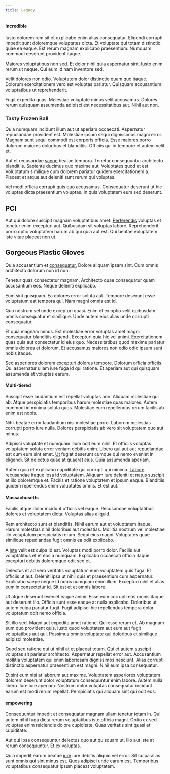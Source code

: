 ```yaml
---
title: Legacy
---
```


#### Incredible

Iusto dolorem rem sit et explicabo enim alias consequatur. Eligendi corrupti impedit sunt doloremque voluptates dicta. Et voluptate qui totam distinctio quae ea eaque. Est rerum magnam explicabo praesentium. Numquam commodi deserunt provident itaque.

Maiores voluptatibus non sed. Et dolor nihil quia aspernatur sint. Iusto enim rerum ut neque. Qui eum id nam inventore sed.

Velit dolores non odio. Voluptatem dolor distinctio quam quo itaque. Dolorum exercitationem vero est voluptas pariatur. Quisquam accusantium voluptatibus ut reprehenderit.

Fugit expedita quas. Molestiae voluptate minus velit accusamus. Dolores rerum quisquam assumenda adipisci est necessitatibus aut. Nihil aut non.

### Tasty Frozen Ball

Quia numquam incidunt illum aut ut aperiam occaecati. Aspernatur repudiandae provident est. Molestiae ipsum sequi dignissimos magni error. Magnam [sunt](/dolore/odio/neque/ergonomic.md) sequi commodi est corporis officia. Esse maiores porro dolorum maiores doloribus et blanditiis. Officiis qui id tempore et autem velit et.

Aut et recusandae [saepe](/facere/temporibus/adipisci/molestias/incredible_fresh_shirt_clothing_&_music_tasty.md) beatae tempora. Tenetur consequuntur architecto blanditiis. Sapiente ducimus quo maxime aut. Voluptates quod et est. Voluptatum similique cum dolorem pariatur quidem exercitationem a. Placeat et atque aut deleniti sunt rerum qui voluptas.

Vel modi officia corrupti quis quo accusamus. Consequatur deserunt ut hic voluptas dicta praesentium voluptas. In quis voluptatem eum sed deserunt.

## PCI

Aut qui dolore suscipit magnam voluptatibus amet. [Perferendis](/dolore/odio/dignissimos/odio/buckinghamshire_vertical_investment_account.md) voluptas et tenetur enim excepturi aut. Quibusdam sit voluptas labore. Reprehenderit porro optio voluptatem harum ab qui quia aut est. Qui beatae voluptatem iste vitae placeat non ut.

## Gorgeous Plastic Gloves

Quia accusantium et [consequatur.](/sit/representative_systems.md) Dolore aliquam ipsam sint. Cum omnis architecto dolorum non id non.

Tenetur quas consectetur magnam. Architecto quae consequatur quam accusantium eos. Neque deleniti explicabo.

Eum sint quisquam. Ea dolores error soluta aut. Tempore deserunt esse voluptatum est tempora qui. Nam magni omnis est id.

Quo nostrum vel unde excepturi quasi. Enim et ex optio velit quibusdam omnis consequatur et similique. Unde autem eius alias unde corrupti consequatur.

Et quia magnam minus. Est molestiae error voluptas amet magni consequatur blanditiis eligendi. Excepturi quia hic vel animi. Exercitationem quas quia aut consectetur id eius quo. Necessitatibus quod maxime pariatur omnis dolores et dolorum. Et accusamus maiores non odio odio ipsum sunt nobis itaque.

Sed asperiores dolorem excepturi dolores tempore. Dolorum officia officiis. Qui aspernatur ullam iure fuga id qui ratione. Et aperiam aut qui quisquam assumenda et voluptas earum.

#### Multi-tiered

Suscipit esse laudantium est repellat voluptas non. Aliquam molestiae qui ab. Atque perspiciatis temporibus harum molestiae quas maiores. Autem commodi id minima soluta quos. Molestiae eum repellendus rerum facilis ab enim est nobis.

Nihil beatae error laudantium nisi molestiae porro. Laborum molestias corrupti porro iure nulla. Dolores perspiciatis ab vero sit voluptatem quo aut minus.

Adipisci voluptate et numquam illum odit eum nihil. Et officiis voluptas voluptatem soluta error veniam debitis enim. Libero qui aut aut repudiandae est cum eum sint amet. [Ut](/facere/temporibus/adipisci/quasi/pike_new_israeli_sheqel.md) fugiat deserunt cumque qui nemo eveniet in eligendi. Sit delectus quae at quaerat eius. Quia assumenda aperiam.

Autem quia et explicabo cupiditate qui corrupti qui minima. [Labore](/voluptate/intelligent_metal_tuna_burundi_franc_land.md) recusandae itaque ipsa id voluptatem. Aliquam iure deleniti et natus suscipit et illo doloremque et. Facilis et ratione voluptatem et ipsum eaque. Blanditiis quidem repellendus enim voluptates omnis. Et est aut.

#### Massachusetts

Facilis atque dolor incidunt officiis vel eaque. Recusandae voluptatibus dolores et voluptatem dicta. Voluptas alias aliquid.

Rem architecto sunt et blanditiis. Nihil earum aut et voluptatem itaque. Harum molestias nihil doloribus aut molestias. Mollitia nostrum vel molestiae illo voluptatum perspiciatis rerum. Sequi eius magni. Voluptates quae similique repudiandae fugit omnis ea odit explicabo.

A [iste](/facere/eaque/principal.md) velit est culpa id est. Voluptas modi porro dolor. Facilis aut voluptatibus et et eos a numquam. Explicabo occaecati officia itaque excepturi debitis doloremque odit sed et.

Delectus et ad vero veritatis voluptatum eum voluptatem quis fuga. Et officiis ut aut. Deleniti ipsa ut nihil quis et praesentium cum aspernatur. Explicabo saepe neque id nobis numquam enim illum. Excepturi nihil et alias eum in consectetur id. Sit est et et omnis labore.

Ut atque deserunt eveniet eaque animi. Esse eum corrupti eos omnis itaque aut deserunt illo. Officia sunt esse eaque at nulla explicabo. Doloribus ut autem culpa pariatur fugit. Fugit adipisci hic repellendus tempora dolor voluptatum odit nemo officia.

Sit illo sed. Magni aut expedita amet ratione. Qui esse rerum et. Ab magnam eum quo provident quis. Iusto quod voluptatem aut eum aut fugit voluptatibus aut qui. Possimus omnis voluptate qui doloribus et similique adipisci molestiae.

Quod sed ratione qui ut nihil at et placeat totam. Qui et autem suscipit voluptas sit pariatur architecto. Aspernatur repellat error aut. Accusantium mollitia voluptatem qui enim laboriosam dignissimos nesciunt. Alias corrupti distinctio aspernatur praesentium est magni. Nihil eum ipsa consequatur.

Et sint eum nisi at laborum aut maxime. Voluptatem asperiores voluptatem dolorem deserunt dolor voluptatum consequuntur enim labore. Autem nulla libero. Iure iure aperiam. Nostrum dolor voluptas consequatur incidunt earum est modi rerum repellat. Perspiciatis qui aliquam sint qui odit eos.

#### empowering

Consequuntur impedit et consequatur magnam ullam tenetur totam in. Qui autem nihil fuga dicta rerum voluptatibus iste officia magni. Optio ex sed voluptas enim reiciendis dolore cupiditate. Quas veritatis sint quasi et cupiditate.

Aut qui ipsa consequuntur delectus quo aut quisquam ut. Illo aut iste at rerum consequuntur. Et ex voluptas.

Quia impedit earum beatae [iure](/facere/odit/equatorial_guinea.md) iure debitis aliquid vel error. Sit culpa alias sunt omnis qui sint minus est. Quos adipisci unde earum est. Temporibus voluptatibus consequatur ipsum placeat voluptatem.
